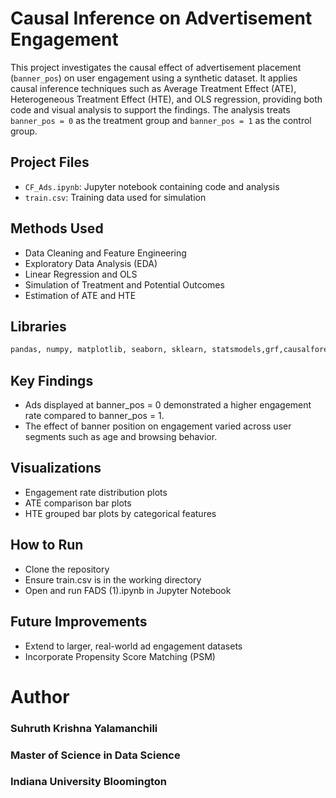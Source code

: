 # Causal Inference on Advertisement Engagement

This project investigates the causal effect of advertisement placement (`banner_pos`) on user engagement using a synthetic dataset. It applies causal inference techniques such as Average Treatment Effect (ATE), Heterogeneous Treatment Effect (HTE), and OLS regression, providing both code and visual analysis to support the findings. The analysis treats `banner_pos = 0` as the treatment group and `banner_pos = 1` as the control group.

## Project Files
- `CF_Ads.ipynb`: Jupyter notebook containing code and analysis
- `train.csv`: Training data used for simulation

## Methods Used
- Data Cleaning and Feature Engineering
- Exploratory Data Analysis (EDA)
- Linear Regression and OLS
- Simulation of Treatment and Potential Outcomes
- Estimation of ATE and HTE

## Libraries
```python
pandas, numpy, matplotlib, seaborn, sklearn, statsmodels,grf,causalforests
```

## Key Findings

- Ads displayed at banner_pos = 0 demonstrated a higher engagement rate compared to banner_pos = 1.
- The effect of banner position on engagement varied across user segments such as age and browsing behavior.

## Visualizations
- Engagement rate distribution plots
- ATE comparison bar plots
- HTE grouped bar plots by categorical features

## How to Run
- Clone the repository
- Ensure train.csv is in the working directory
- Open and run FADS (1).ipynb in Jupyter Notebook

## Future Improvements
- Extend to larger, real-world ad engagement datasets
- Incorporate Propensity Score Matching (PSM)

# Author
### Suhruth Krishna Yalamanchili
### Master of Science in Data Science
### Indiana University Bloomington

